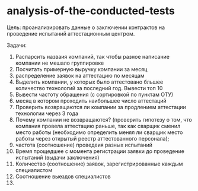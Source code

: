 # analysis-of-the-conducted-tests

Цель: проанализировать данные о заключении контрактов на проведение испытаний аттестационным центром.

Задачи:
1. Распарсить назваия компаний, так чтобы разное написание компании не мешало группировке
2. Посчитать примерную выручку компании за месяц
3. распределение заявок на аттестацию по месяцам 
4. Выделить компании, у которых было аттестовано бльшее количество технологий за последний год. Вывести топ 10
5. Вывести частоту обращения (с сортировкой по пунктам ОТУ) 
6. месяц в котором проходить наибольшее число аттестаций
8. Проверить возвращаются ли компании за продлением аттестации технологии через 3 года
9. Почему компании не возвращаются? (проверить гипотезу о том, что компания провела аттестацию раньше, так как сварщик сменил место работы (необходимо определить менял ли сварщик место работы через открытый реестр аттестованного персонала);
10.  частота (соотношение) проведеия разных испытаний
11.  Время прощедшее с момента регистрации заявки до проведение испытаний (выдачи заключения)
12.  Количество (соотношение) заявок, зарегистрированные каждым специалистом
13.  Соотношение выездов специалистов
14.  
